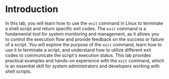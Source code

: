 # Introduction

In this lab, you will learn how to use the `exit` command in Linux to terminate a shell script and return specific exit codes. The `exit` command is a fundamental tool for system monitoring and management, as it allows you to control the execution flow and provide feedback on the success or failure of a script. You will explore the purpose of the `exit` command, learn how to use it to terminate a script, and understand how to utilize different exit codes to communicate the script's execution status. This lab provides practical examples and hands-on experience with the `exit` command, which is an essential skill for system administrators and developers working with shell scripts.
